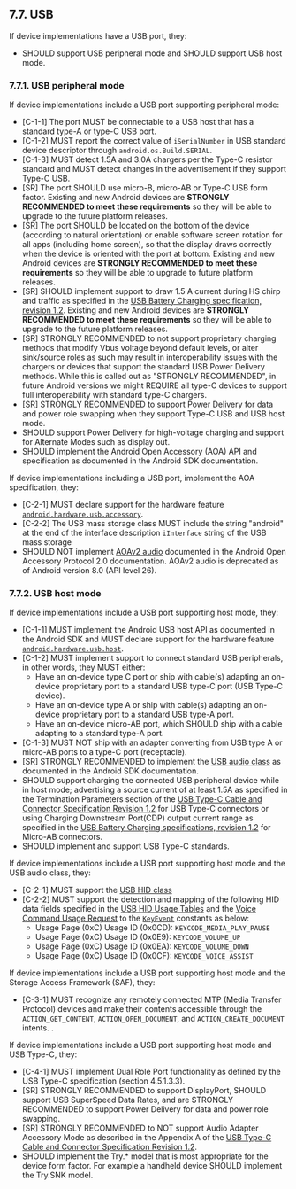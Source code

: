 ## 7.7\. USB

If device implementations have a USB port, they:

*    SHOULD support USB peripheral mode and SHOULD support USB host mode.

### 7.7.1\. USB peripheral mode

If device implementations include a USB port supporting peripheral mode:

*    [C-1-1] The port MUST be connectable to a USB host that has a standard
type-A or type-C USB port.
*    [C-1-2] MUST report the correct value of `iSerialNumber` in USB standard
device descriptor through `android.os.Build.SERIAL`.
*    [C-1-3]  MUST detect 1.5A and 3.0A chargers per the Type-C resistor
standard and MUST detect changes in the advertisement if they support
Type-C USB.
*    [SR] The port SHOULD use micro-B, micro-AB or Type-C USB form factor.
Existing and new Android devices are **STRONGLY RECOMMENDED to meet these
requirements** so they will be able to upgrade to the future platform releases.
*    [SR] The port SHOULD be located on the bottom of the device
(according to natural orientation) or enable software screen rotation for
all apps (including home screen), so that the display draws correctly when
the device is oriented with the port at bottom. Existing and new Android
devices are **STRONGLY RECOMMENDED to meet these requirements** so they will
be able to upgrade to future platform releases.
*    [SR] SHOULD implement support to draw 1.5 A current during HS chirp
and traffic as specified in the [USB Battery Charging specification, revision 1.2](http://www.usb.org/developers/docs/devclass_docs/BCv1.2_070312.zip).
Existing and new Android devices are **STRONGLY RECOMMENDED to meet these
requirements** so they will be able to upgrade to the future platform releases.
*    [SR] STRONGLY RECOMMENDED to not support proprietary
charging methods that modify Vbus voltage beyond default levels, or alter
sink/source roles as such may result in interoperability issues with the
chargers or devices that support the standard USB Power Delivery methods. While
this is called out as "STRONGLY RECOMMENDED", in future Android versions we
might REQUIRE all type-C devices to support full interoperability with standard
type-C chargers.
*    [SR] STRONGLY RECOMMENDED to support Power Delivery for data and
power role swapping when they support Type-C USB and USB host mode.
*    SHOULD support Power Delivery for high-voltage charging and support for
Alternate Modes such as display out.
*    SHOULD implement the Android Open Accessory (AOA) API and specification as
documented in the Android SDK documentation.

If device implementations including a USB port, implement the AOA specification,
they:

*    [C-2-1] MUST declare support for the hardware feature
[`android.hardware.usb.accessory`](http://developer.android.com/guide/topics/connectivity/usb/accessory.html).
*    [C-2-2] The USB mass storage class MUST include the string "android" at the
end of the interface description `iInterface` string of the USB mass storage
*    SHOULD NOT implement [AOAv2 audio](https://source.android.com/devices/accessories/aoa2#audio-support)
documented in the Android Open Accessory Protocol 2.0 documentation. AOAv2 audio
is deprecated as of Android version 8.0 (API level 26).


### 7.7.2\. USB host mode

If device implementations include a USB port supporting host mode, they:

*   [C-1-1] MUST implement the Android USB host API as documented in the
Android SDK and MUST declare support for the hardware feature
[`android.hardware.usb.host`](http://developer.android.com/guide/topics/connectivity/usb/host.html).
*   [C-1-2] MUST implement support to connect standard USB peripherals,
in other words, they MUST either:
     *   Have an on-device type C port or ship with cable(s) adapting an on-device
     proprietary port to a standard USB type-C port (USB Type-C device).
     *   Have an on-device type A or ship with cable(s) adapting an on-device
     proprietary port to a standard USB type-A port.
     *   Have an on-device micro-AB port, which SHOULD ship with a cable adapting
     to a standard type-A port.
*   [C-1-3] MUST NOT ship with an adapter converting from USB type A or
micro-AB ports to a type-C port (receptacle).
*   [SR] STRONGLY RECOMMENDED to implement the [USB audio class](
http://developer.android.com/reference/android/hardware/usb/UsbConstants.html#USB_CLASS_AUDIO)
as documented in the Android SDK documentation.
*   SHOULD support charging the connected USB peripheral device while in host
    mode; advertising a source current of at least 1.5A as specified in the
    Termination Parameters section of the
    [USB Type-C Cable and Connector Specification Revision 1.2](
    http://www.usb.org/developers/docs/usb_31_021517.zip) for USB Type-C
    connectors or using Charging Downstream Port(CDP) output current range as
    specified in the [USB Battery Charging specifications, revision 1.2](
    http://www.usb.org/developers/docs/devclass_docs/BCv1.2_070312.zip)
    for Micro-AB connectors.
*   SHOULD implement and support USB Type-C standards.

If device implementations include a USB port supporting host mode and the USB
audio class, they:

*    [C-2-1] MUST support the [USB HID class](https://developer.android.com/reference/android/hardware/usb/UsbConstants.html#USB_CLASS_HID)
*    [C-2-2] MUST support the detection and mapping of the following HID data
fields specified in the [USB HID Usage Tables](http://www.usb.org/developers/hidpage/Hut1_12v2.pdf)
and the [Voice Command Usage Request](http://www.usb.org/developers/hidpage/Voice_Command_Usage.pdf)
to the [`KeyEvent`](https://developer.android.com/reference/android/view/KeyEvent.html)
constants as below:
       *   Usage Page (0xC) Usage ID (0x0CD): `KEYCODE_MEDIA_PLAY_PAUSE`
       *   Usage Page (0xC) Usage ID (0x0E9): `KEYCODE_VOLUME_UP`
       *   Usage Page (0xC) Usage ID (0x0EA): `KEYCODE_VOLUME_DOWN`
       *   Usage Page (0xC) Usage ID (0x0CF): `KEYCODE_VOICE_ASSIST`


If device implementations include a USB port supporting host mode and
the Storage Access Framework (SAF), they:

*   [C-3-1] MUST recognize any remotely connected MTP (Media Transfer Protocol)
devices and make their contents accessible through the `ACTION_GET_CONTENT`,
`ACTION_OPEN_DOCUMENT`, and `ACTION_CREATE_DOCUMENT` intents. .

If device implementations include a USB port supporting host mode and USB
Type-C, they:

*   [C-4-1] MUST implement Dual Role Port functionality as defined by the USB
Type-C specification (section 4.5.1.3.3).
*   [SR] STRONGLY RECOMMENDED to support DisplayPort, SHOULD support USB
SuperSpeed Data Rates, and are STRONGLY RECOMMENDED to support Power Delivery
for data and power role swapping.
*   [SR] STRONGLY RECOMMENDED to NOT support Audio Adapter Accessory Mode as
described in the Appendix A of the
[USB Type-C Cable and Connector Specification Revision 1.2](
http://www.usb.org/developers/docs/).
*   SHOULD implement the Try.\* model that is most appropriate for the
device form factor. For example a handheld device SHOULD implement the
Try.SNK model.
